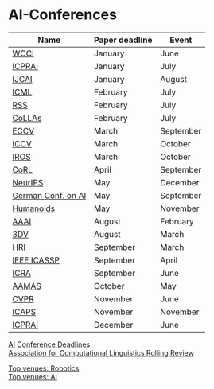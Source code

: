 # AI-Conferences

|Name|Paper deadline|Event|
|---|---|---|
|[WCCI](https://2024.ieeewcci.org)|January|June|
|[ICPRAI](https://brain.korea.ac.kr/icprai2024/index.php)|January|July|
|[IJCAI](https://ijcai24.org)|January|August|
|[ICML](https://icml.cc)|February|July|
|[RSS](https://roboticsconference.org)|February|July|
|[CoLLAs](https://lifelong-ml.cc)|February|July|
|[ECCV](https://eccv2024.ecva.net)|March|September|
|[ICCV](https://iccv.thecvf.com)|March|October|
|[IROS](http://www.iros25.org)|March|October|
|[CoRL](https://www.corl.org)|April|September|
|[NeurIPS](https://neurips.cc)|May|December|
|[German Conf. on AI](https://www.informatik.uni-wuerzburg.de/ki24)|May|September|
|[Humanoids](https://www.humanoid-robotics.org/index.php/proceedings/)|May|November|
|[AAAI](https://aaai.org/conference/aaai/aaai-26/)|August|February|
|[3DV](https://3dvconf.github.io)|August|March|
|[HRI](https://humanrobotinteraction.org/2026/)|September|March|
|[IEEE ICASSP](https://2026.ieeeicassp.org/important-dates)|September|April|
|[ICRA](https://2026.ieee-icra.org)|September|June|
|[AAMAS](https://cyprusconferences.org/aamas2026/)|October|May|
|[CVPR](https://cvpr.thecvf.com)|November|June|
|[ICAPS](https://www.icaps-conference.org)|November|November|
|[ICPRAI](https://brain.korea.ac.kr/icprai2024/importantdate.php)|December|June|

[AI Conference Deadlines](https://aideadlin.es/?sub=ML,CV,CG,NLP,RO,SP,DM,AP,KR,HCI)  
[Association for Computational Linguistics Rolling Review](https://aclrollingreview.org)

[Top venues: Robotics](https://scholar.google.co.uk/citations?view_op=top_venues&vq=eng_robotics)  
[Top venues: AI](https://scholar.google.co.uk/citations?view_op=top_venues&vq=eng_artificialintelligence)  
